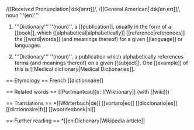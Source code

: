 /[[Received Pronunciation|ˈdɪkʃənrɪ]]/, /[[General American|ˈdɪkʃənˌerɪ]]/, noun '''(en)'''

1. '''Dictionary''' ''(noun)'', a [[publication]], usually in the form of a [[book]], which [[alphabetical|alphabetically]] [[reference|references]] the [[word|words]] (and meanings thereof) for a given [[language]] or languages.

2. '''Dictionary''' ''(noun)'', a publication which alphabetically references terms (and meanings thereof) on a given [[subject]]. One [[example]] of this is [[Medical dictionary|Medical Dictionaries]].

== Etymology ==
French [[dictionnaire]]

== Related words ==
[[Portmanteau]]x: [[Wiktionary]] (with [[wiki]])

== Translations ==
*[[Wörterbuch|de]] [[vortaro|eo]] [[diccionario|es]] [[dictionnaire|fr]] [[woordenboek|nl]]

== Further reading ==
*[[en:Dictionary|Wikipedia article]]